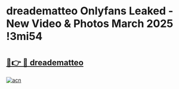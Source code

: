 # dreadematteo Onlyfans Leaked - New Video & Photos March 2025 !3mi54

# <h2><a href="https://4c27ya.iuczelnia.edu.pl?title=dreadematteo&ref=3mi54">🔗👉 🔴 dreadematteo</a></h2>

[![acn](https://github.com/user-attachments/assets/0f9c940e-d8b0-45ae-aac7-cd30a18b3e1c)](https://4c27ya.iuczelnia.edu.pl?title=dreadematteo&ref=3mi54)

